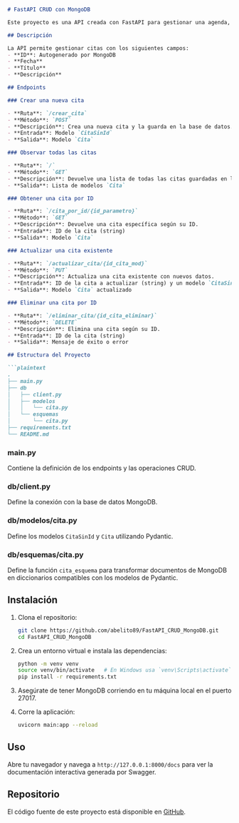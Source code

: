 ```markdown
# FastAPI CRUD con MongoDB

Este proyecto es una API creada con FastAPI para gestionar una agenda, permitiendo crear, leer, actualizar y eliminar citas almacenadas en una base de datos MongoDB.

## Descripción

La API permite gestionar citas con los siguientes campos:
- **ID**: Autogenerado por MongoDB
- **Fecha**
- **Título**
- **Descripción**

## Endpoints

### Crear una nueva cita

- **Ruta**: `/crear_cita`
- **Método**: `POST`
- **Descripción**: Crea una nueva cita y la guarda en la base de datos.
- **Entrada**: Modelo `CitaSinId`
- **Salida**: Modelo `Cita`

### Observar todas las citas

- **Ruta**: `/`
- **Método**: `GET`
- **Descripción**: Devuelve una lista de todas las citas guardadas en la base de datos.
- **Salida**: Lista de modelos `Cita`

### Obtener una cita por ID

- **Ruta**: `/cita_por_id/{id_parametro}`
- **Método**: `GET`
- **Descripción**: Devuelve una cita específica según su ID.
- **Entrada**: ID de la cita (string)
- **Salida**: Modelo `Cita`

### Actualizar una cita existente

- **Ruta**: `/actualizar_cita/{id_cita_mod}`
- **Método**: `PUT`
- **Descripción**: Actualiza una cita existente con nuevos datos.
- **Entrada**: ID de la cita a actualizar (string) y un modelo `CitaSinId` con los nuevos datos.
- **Salida**: Modelo `Cita` actualizado

### Eliminar una cita por ID

- **Ruta**: `/eliminar_cita/{id_cita_eliminar}`
- **Método**: `DELETE`
- **Descripción**: Elimina una cita según su ID.
- **Entrada**: ID de la cita (string)
- **Salida**: Mensaje de éxito o error

## Estructura del Proyecto

```plaintext
.
├── main.py
├── db
│   ├── client.py
│   ├── modelos
│   │   └── cita.py
│   └── esquemas
│       └── cita.py
├── requirements.txt
└── README.md
```

### main.py

Contiene la definición de los endpoints y las operaciones CRUD.

### db/client.py

Define la conexión con la base de datos MongoDB.

### db/modelos/cita.py

Define los modelos `CitaSinId` y `Cita` utilizando Pydantic.

### db/esquemas/cita.py

Define la función `cita_esquema` para transformar documentos de MongoDB en diccionarios compatibles con los modelos de Pydantic.

## Instalación

1. Clona el repositorio:

   ```bash
   git clone https://github.com/abelito89/FastAPI_CRUD_MongoDB.git
   cd FastAPI_CRUD_MongoDB
   ```

2. Crea un entorno virtual e instala las dependencias:

   ```bash
   python -m venv venv
   source venv/bin/activate   # En Windows usa `venv\Scripts\activate`
   pip install -r requirements.txt
   ```

3. Asegúrate de tener MongoDB corriendo en tu máquina local en el puerto 27017.

4. Corre la aplicación:

   ```bash
   uvicorn main:app --reload
   ```

## Uso

Abre tu navegador y navega a `http://127.0.0.1:8000/docs` para ver la documentación interactiva generada por Swagger.

## Repositorio

El código fuente de este proyecto está disponible en [GitHub](https://github.com/abelito89/FastAPI_CRUD_MongoDB.git).
```
